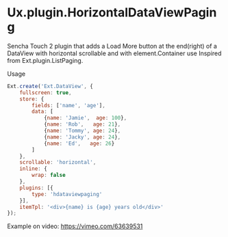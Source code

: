 Ux.plugin.HorizontalDataViewPaging
==================================

Sencha Touch 2  plugin that adds a Load More button at the end(right) of a DataView with horizontal scrollable and with element.Container use
Inspired from Ext.plugin.ListPaging.

Usage
```javascript
Ext.create('Ext.DataView', {
    fullscreen: true,
    store: {
        fields: ['name', 'age'],
        data: [
            {name: 'Jamie',  age: 100},
            {name: 'Rob',   age: 21},
            {name: 'Tommy', age: 24},
            {name: 'Jacky', age: 24},
            {name: 'Ed',   age: 26}
        ]
    },
    scrollable: 'horizontal',
    inline: {
        wrap: false
    },
    plugins: [{
    	type: 'hdataviewpaging'
	}],
    itemTpl: '<div>{name} is {age} years old</div>'
});
```

Example on video: https://vimeo.com/63639531